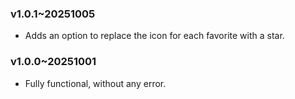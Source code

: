 ### v1.0.1~20251005
* Adds an option to replace the icon for each favorite with a star.

### v1.0.0~20251001
* Fully functional, without any error.
